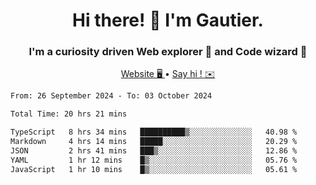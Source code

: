 <h1 align="center">Hi there! 👋 I'm Gautier.</h1>
<h3 align="center">I'm a curiosity driven Web explorer 🚀 and Code wizard 🧙</h3>

<p align="center">
  <a href="https://xisabla.github.io/">Website 🖥️ </a> •
  <a href="mailto:xisabla.dev@gmail.com">Say hi ! ✉️</a>
</p>

<!--START_SECTION:waka-->

```txt
From: 26 September 2024 - To: 03 October 2024

Total Time: 20 hrs 21 mins

TypeScript   8 hrs 34 mins   ██████████▒░░░░░░░░░░░░░░   40.98 %
Markdown     4 hrs 14 mins   █████░░░░░░░░░░░░░░░░░░░░   20.29 %
JSON         2 hrs 41 mins   ███▒░░░░░░░░░░░░░░░░░░░░░   12.86 %
YAML         1 hr 12 mins    █▒░░░░░░░░░░░░░░░░░░░░░░░   05.76 %
JavaScript   1 hr 10 mins    █▒░░░░░░░░░░░░░░░░░░░░░░░   05.61 %
```

<!--END_SECTION:waka-->
